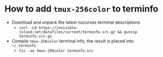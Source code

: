 # How to add `tmux-256color` to terminfo
- Download and unpack the latest nucurses terminal descriptions
    - `curl -LO https://invisible-island.net/datafiles/current/terminfo.src.gz && gunzip terminfo.src.gz`
- Compile `tmux-256color` terminal info; the result is placed into `~/.terminfo`
    - `tic -xe tmux-256color terminfo.src`
